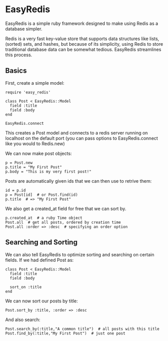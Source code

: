 # EasyRedis

EasyRedis is a simple ruby framework designed to make using Redis as a database simpler.

Redis is a very fast key-value store that supports data structures like lists, (sorted) sets, and hashes, but because of its simplicity, using Redis to store traditional database data can be somewhat tedious. EasyRedis streamlines this process.

## Basics

First, create a simple model:

    require 'easy_redis'

    class Post < EasyRedis::Model
      field :title
      field :body
    end

    EasyRedis.connect

This creates a Post model and connects to a redis server running on localhost on the default port (you can pass options to EasyRedis.connect like you would to Redis.new)

We can now make post objects:

    p = Post.new
    p.title = "My First Post"
    p.body = "This is my very first post!"

Posts are automatically given ids that we can then use to retrive them:

    id = p.id
    p = Post[id]  # or Post.find(id)
    p.title  # => "My First Post"

We also get a created_at field for free that we can sort by.

    p.created_at  # a ruby Time object
    Post.all  # get all posts, ordered by creation time
    Post.all :order => :desc  # specifying an order option
    
## Searching and Sorting

We can also tell EasyRedis to optimize sorting and searching on certain fields. If we had defined Post as:

    class Post < EasyRedis::Model
      field :title
      field :body

      sort_on :title
    end

We can now sort our posts by title:

    Post.sort_by :title, :order => :desc

And also search:

    Post.search_by(:title,"A common title")  # all posts with this title
    Post.find_by(:title,"My First Post")  # just one post
